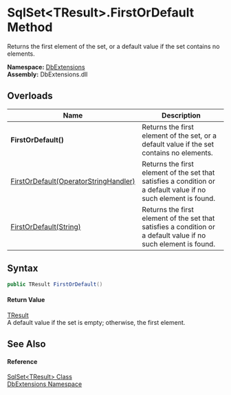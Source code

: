 SqlSet&lt;TResult>.FirstOrDefault Method
========================================
Returns the first element of the set, or a default value if the set contains no elements.
  
**Namespace:** [DbExtensions][1]  
**Assembly:** DbExtensions.dll

Overloads
---------

| Name                                       | Description                                                                                                     |
| ------------------------------------------ | --------------------------------------------------------------------------------------------------------------- |
| **FirstOrDefault()**                       | Returns the first element of the set, or a default value if the set contains no elements.                       |
| [FirstOrDefault(OperatorStringHandler)][2] | Returns the first element of the set that satisfies a condition or a default value if no such element is found. |
| [FirstOrDefault(String)][3]                | Returns the first element of the set that satisfies a condition or a default value if no such element is found. |


Syntax
------

```csharp
public TResult FirstOrDefault()
```

#### Return Value
[TResult][4]  
A default value if the set is empty; otherwise, the first element.

See Also
--------

#### Reference
[SqlSet&lt;TResult> Class][4]  
[DbExtensions Namespace][1]  

[1]: ../README.md
[2]: FirstOrDefault_1.md
[3]: FirstOrDefault_2.md
[4]: README.md